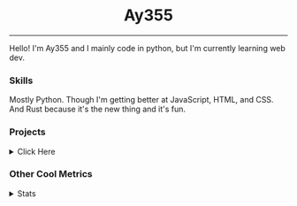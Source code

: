 <h1 align="center"><b>Ay355</b></h1>

---

Hello! I'm Ay355 and I mainly code in python, but I'm currently learning web dev.


### Skills

Mostly Python. Though I'm getting better at JavaScript, HTML, and CSS. And Rust because it's the new thing and it's fun.


### Projects

<details>
 <summary>Click Here</summary>
<br>

 This is probably out of date

[Standle](https://discord.com/oauth2/authorize?client_id=810345494223781899&scope=bot&permissions=8)
 - A multipurpose discord bot for your discord server. Has useful and fun commands for you to mess around with. Made with [discord.py](https://www.github.com/Rapptz/discord.py).

[RoboAy355](https://github.com/Ay-355/RoboAy355)
 - A personal discord bot that I use for random things.

[Asyncdictionary](https://github.com/Ay-355/asyncdictionary)
 - An async wrapper for the freedictionaryAPI. See the README for more info.

 
That's pretty much it, other stuff is closed-source.
 
</details>


### Other Cool Metrics


<details>
<summary>Stats</summary>
<br>
 
<a href="https://github.com/Ay-355">
 <img align="center" src="https://github-readme-stats.vercel.app/api?username=Ay-355&theme=tokyonight&show_icons=true&count_private=true&hide_border=true" />
</a><a href="https://github.com/Ay-355">
  <img align="center" src="https://github-readme-stats.vercel.app/api/top-langs/?username=Ay-355&hide=toml,yaml,cmake&layout=compact&langs_count=8&theme=tokyonight&hide_border=true" />
</a>

 
&nbsp; <!-- Space character to put some space between the different stat types. -->

 
<!--START_SECTION:waka-->
**🐱 My Github Data** 

> 🏆 523 Contributions in the Year 2021
 > 
> 📦 1.3 kB Used in Github's Storage 
 > 
> 🚫 Not Opted to Hire
 > 
> 📜 14 Public Repositories 
 > 
> 🔑 4 Private Repositories  
 > 
**I'm an Early 🐤** 

```text
🌞 Morning    16 commits     █░░░░░░░░░░░░░░░░░░░░░░░░   6.11% 
🌆 Daytime    121 commits    ███████████░░░░░░░░░░░░░░   46.18% 
🌃 Evening    121 commits    ███████████░░░░░░░░░░░░░░   46.18% 
🌙 Night      4 commits      ░░░░░░░░░░░░░░░░░░░░░░░░░   1.53%

```
📅 **I'm Most Productive on Thursday** 

```text
Monday       42 commits     ████░░░░░░░░░░░░░░░░░░░░░   16.03% 
Tuesday      29 commits     ██░░░░░░░░░░░░░░░░░░░░░░░   11.07% 
Wednesday    24 commits     ██░░░░░░░░░░░░░░░░░░░░░░░   9.16% 
Thursday     47 commits     ████░░░░░░░░░░░░░░░░░░░░░   17.94% 
Friday       47 commits     ████░░░░░░░░░░░░░░░░░░░░░   17.94% 
Saturday     46 commits     ████░░░░░░░░░░░░░░░░░░░░░   17.56% 
Sunday       27 commits     ██░░░░░░░░░░░░░░░░░░░░░░░   10.31%

```


📊 **This Week I Spent My Time On** 

```text
💬 Programming Languages: 
Python                   34 mins             ██████████████░░░░░░░░░░░   58.65% 
Lua                      8 mins              ███░░░░░░░░░░░░░░░░░░░░░░   14.29% 
PowerShell               6 mins              ██░░░░░░░░░░░░░░░░░░░░░░░   11.12% 
Rust                     6 mins              ██░░░░░░░░░░░░░░░░░░░░░░░   10.65% 
Bash                     2 mins              █░░░░░░░░░░░░░░░░░░░░░░░░   3.85%

🔥 Editors: 
Vim                      46 mins             ███████████████████░░░░░░   79.13% 
Notepad++                12 mins             █████░░░░░░░░░░░░░░░░░░░░   20.87%

🐱‍💻 Projects: 
Unknown Project          37 mins             ███████████████░░░░░░░░░░   63.44% 
nvim                     8 mins              ███░░░░░░░░░░░░░░░░░░░░░░   14.29% 
standle-bot              6 mins              ███░░░░░░░░░░░░░░░░░░░░░░   11.62% 
haste-cli                6 mins              ██░░░░░░░░░░░░░░░░░░░░░░░   10.65%

💻 Operating System: 
Windows                  58 mins             █████████████████████████   100.0%

```

**I Mostly Code in Python** 

```text
Python                   7 repos             ███████████████████░░░░░░   77.78% 
HTML                     1 repo              ██░░░░░░░░░░░░░░░░░░░░░░░   11.11% 
C++                      1 repo              ██░░░░░░░░░░░░░░░░░░░░░░░   11.11%

```



 Last Updated on 18/09/2021
<!--END_SECTION:waka-->
</details>
